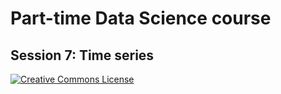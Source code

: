 # Part-time Data Science course
## Session 7: Time series

[![Creative Commons License](https://i.creativecommons.org/l/by/4.0/80x15.png)](http://creativecommons.org/licenses/by/4.0/)

